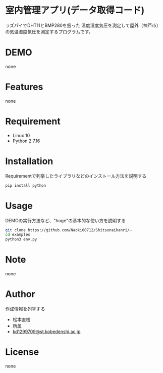 # 室内管理アプリ(データ取得コード)

ラズパイでDHT11とBMP280を扱った
温度湿度気圧を測定して屋外（神戸市）の気温湿度気圧を測定するプログラムです。
 
# DEMO
 
none
 
# Features
 
none
 
# Requirement
 
* Linux 10
* Python 2.7.16
 
# Installation
 
Requirementで列挙したライブラリなどのインストール方法を説明する
 
```bash
pip install python
```
 
# Usage
 
DEMOの実行方法など、"hoge"の基本的な使い方を説明する
 
```bash
git clone https://github.com/Naoki00712/Shitsunaikanri/~
cd examples
python3 env.py
```
 
# Note
 
none
 
# Author
 
作成情報を列挙する
 
* 松本直樹
* 所属
* kd1299709@st.kobedenshi.ac.jp
 
# License

none
